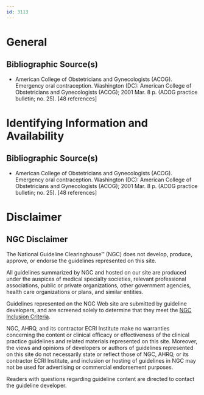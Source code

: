 ```yaml
---
id: 3113
---
```


# General

## Bibliographic Source(s)

- American College of Obstetricians and Gynecologists (ACOG). Emergency oral contraception. Washington (DC): American College of Obstetricians and Gynecologists (ACOG); 2001 Mar. 8 p. (ACOG practice bulletin; no. 25). [48 references]

# Identifying Information and Availability

## Bibliographic Source(s)

- American College of Obstetricians and Gynecologists (ACOG). Emergency oral contraception. Washington (DC): American College of Obstetricians and Gynecologists (ACOG); 2001 Mar. 8 p. (ACOG practice bulletin; no. 25). [48 references]

# Disclaimer

## NGC Disclaimer

The National Guideline Clearinghouse™ (NGC) does not develop, produce, approve, or endorse the guidelines represented on this site.

All guidelines summarized by NGC and hosted on our site are produced under the auspices of medical specialty societies, relevant professional associations, public or private organizations, other government agencies, health care organizations or plans, and similar entities.

Guidelines represented on the NGC Web site are submitted by guideline developers, and are screened solely to determine that they meet the [NGC Inclusion Criteria](/help-and-about/summaries/inclusion-criteria).

NGC, AHRQ, and its contractor ECRI Institute make no warranties concerning the content or clinical efficacy or effectiveness of the clinical practice guidelines and related materials represented on this site. Moreover, the views and opinions of developers or authors of guidelines represented on this site do not necessarily state or reflect those of NGC, AHRQ, or its contractor ECRI Institute, and inclusion or hosting of guidelines in NGC may not be used for advertising or commercial endorsement purposes.

Readers with questions regarding guideline content are directed to contact the guideline developer.

